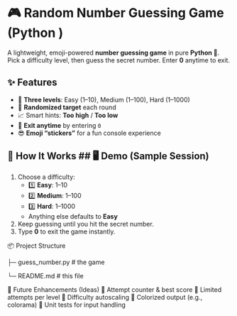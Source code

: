 # 🎮 Random Number Guessing Game (Python )

A lightweight, emoji-powered **number guessing game** in pure **Python 🐍**.  
Pick a difficulty level, then guess the secret number. Enter **0** anytime to exit.

## ✨ Features
- 🔢 **Three levels**: Easy (1–10), Medium (1–100), Hard (1–1000)
- 🤖 **Randomized target** each round
- 📈 Smart hints: **Too high** / **Too low**
- 🚪 **Exit anytime** by entering `0`
- 😎 **Emoji “stickers”** for a fun console experience

## 🧩 How It Works ## 🖥️ Demo (Sample Session)

1. Choose a difficulty:
   - 1️⃣ **Easy**: 1–10  
   - 2️⃣ **Medium**: 1–100  
   - 3️⃣ **Hard**: 1–1000  
   - Anything else defaults to **Easy**
2. Keep guessing until you hit the secret number.
3. Type **0** to exit the game instantly.

📦 Project Structure

├─ guess_number.py   # the game

└─ README.md         # this file

🧭 Future Enhancements (Ideas)
🧮 Attempt counter & best score
🔐 Limited attempts per level
📝 Difficulty autoscaling
🌈 Colorized output (e.g., colorama)
🧪 Unit tests for input handling


